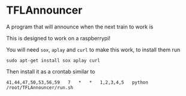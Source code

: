 TFLAnnouncer
============

A program that will announce when the next train to work is


This is designed to work on a raspberrypi!

You will need `sox`, `aplay` and `curl` to make this work, to install them run

`sudo apt-get install sox aplay curl`

Then install it as a crontab similar to

`41,44,47,50,53,56,59	7	*	*	1,2,3,4,5	python /root/TFLAnnouncer/run.sh`
